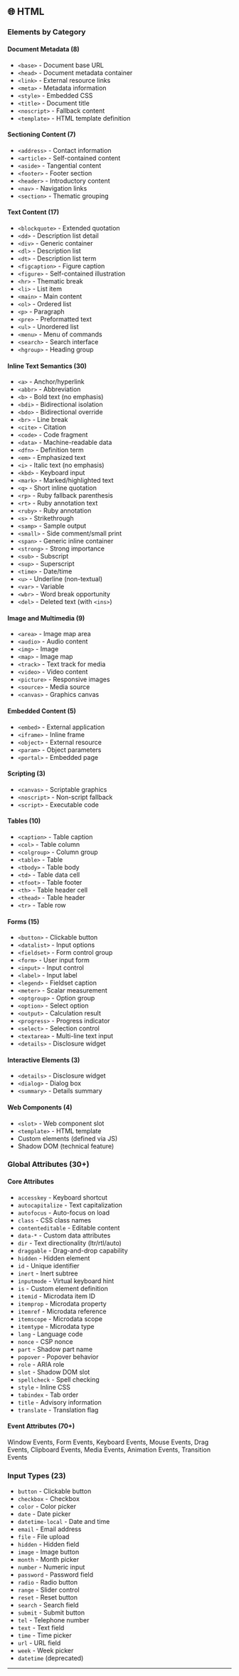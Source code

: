 ## 🌐 HTML

### Elements by Category

#### Document Metadata (8)
- `<base>` - Document base URL
- `<head>` - Document metadata container
- `<link>` - External resource links
- `<meta>` - Metadata information
- `<style>` - Embedded CSS
- `<title>` - Document title
- `<noscript>` - Fallback content
- `<template>` - HTML template definition

#### Sectioning Content (7)
- `<address>` - Contact information
- `<article>` - Self-contained content
- `<aside>` - Tangential content
- `<footer>` - Footer section
- `<header>` - Introductory content
- `<nav>` - Navigation links
- `<section>` - Thematic grouping

#### Text Content (17)
- `<blockquote>` - Extended quotation
- `<dd>` - Description list detail
- `<div>` - Generic container
- `<dl>` - Description list
- `<dt>` - Description list term
- `<figcaption>` - Figure caption
- `<figure>` - Self-contained illustration
- `<hr>` - Thematic break
- `<li>` - List item
- `<main>` - Main content
- `<ol>` - Ordered list
- `<p>` - Paragraph
- `<pre>` - Preformatted text
- `<ul>` - Unordered list
- `<menu>` - Menu of commands
- `<search>` - Search interface
- `<hgroup>` - Heading group

#### Inline Text Semantics (30)
- `<a>` - Anchor/hyperlink
- `<abbr>` - Abbreviation
- `<b>` - Bold text (no emphasis)
- `<bdi>` - Bidirectional isolation
- `<bdo>` - Bidirectional override
- `<br>` - Line break
- `<cite>` - Citation
- `<code>` - Code fragment
- `<data>` - Machine-readable data
- `<dfn>` - Definition term
- `<em>` - Emphasized text
- `<i>` - Italic text (no emphasis)
- `<kbd>` - Keyboard input
- `<mark>` - Marked/highlighted text
- `<q>` - Short inline quotation
- `<rp>` - Ruby fallback parenthesis
- `<rt>` - Ruby annotation text
- `<ruby>` - Ruby annotation
- `<s>` - Strikethrough
- `<samp>` - Sample output
- `<small>` - Side comment/small print
- `<span>` - Generic inline container
- `<strong>` - Strong importance
- `<sub>` - Subscript
- `<sup>` - Superscript
- `<time>` - Date/time
- `<u>` - Underline (non-textual)
- `<var>` - Variable
- `<wbr>` - Word break opportunity
- `<del>` - Deleted text (with `<ins>`)

#### Image and Multimedia (9)
- `<area>` - Image map area
- `<audio>` - Audio content
- `<img>` - Image
- `<map>` - Image map
- `<track>` - Text track for media
- `<video>` - Video content
- `<picture>` - Responsive images
- `<source>` - Media source
- `<canvas>` - Graphics canvas

#### Embedded Content (5)
- `<embed>` - External application
- `<iframe>` - Inline frame
- `<object>` - External resource
- `<param>` - Object parameters
- `<portal>` - Embedded page

#### Scripting (3)
- `<canvas>` - Scriptable graphics
- `<noscript>` - Non-script fallback
- `<script>` - Executable code

#### Tables (10)
- `<caption>` - Table caption
- `<col>` - Table column
- `<colgroup>` - Column group
- `<table>` - Table
- `<tbody>` - Table body
- `<td>` - Table data cell
- `<tfoot>` - Table footer
- `<th>` - Table header cell
- `<thead>` - Table header
- `<tr>` - Table row

#### Forms (15)
- `<button>` - Clickable button
- `<datalist>` - Input options
- `<fieldset>` - Form control group
- `<form>` - User input form
- `<input>` - Input control
- `<label>` - Input label
- `<legend>` - Fieldset caption
- `<meter>` - Scalar measurement
- `<optgroup>` - Option group
- `<option>` - Select option
- `<output>` - Calculation result
- `<progress>` - Progress indicator
- `<select>` - Selection control
- `<textarea>` - Multi-line text input
- `<details>` - Disclosure widget

#### Interactive Elements (3)
- `<details>` - Disclosure widget
- `<dialog>` - Dialog box
- `<summary>` - Details summary

#### Web Components (4)
- `<slot>` - Web component slot
- `<template>` - HTML template
- Custom elements (defined via JS)
- Shadow DOM (technical feature)

### Global Attributes (30+)

#### Core Attributes
- `accesskey` - Keyboard shortcut
- `autocapitalize` - Text capitalization
- `autofocus` - Auto-focus on load
- `class` - CSS class names
- `contenteditable` - Editable content
- `data-*` - Custom data attributes
- `dir` - Text directionality (ltr/rtl/auto)
- `draggable` - Drag-and-drop capability
- `hidden` - Hidden element
- `id` - Unique identifier
- `inert` - Inert subtree
- `inputmode` - Virtual keyboard hint
- `is` - Custom element definition
- `itemid` - Microdata item ID
- `itemprop` - Microdata property
- `itemref` - Microdata reference
- `itemscope` - Microdata scope
- `itemtype` - Microdata type
- `lang` - Language code
- `nonce` - CSP nonce
- `part` - Shadow part name
- `popover` - Popover behavior
- `role` - ARIA role
- `slot` - Shadow DOM slot
- `spellcheck` - Spell checking
- `style` - Inline CSS
- `tabindex` - Tab order
- `title` - Advisory information
- `translate` - Translation flag

#### Event Attributes (70+)
Window Events, Form Events, Keyboard Events, Mouse Events, Drag Events, Clipboard Events, Media Events, Animation Events, Transition Events

### Input Types (23)

- `button` - Clickable button
- `checkbox` - Checkbox
- `color` - Color picker
- `date` - Date picker
- `datetime-local` - Date and time
- `email` - Email address
- `file` - File upload
- `hidden` - Hidden field
- `image` - Image button
- `month` - Month picker
- `number` - Numeric input
- `password` - Password field
- `radio` - Radio button
- `range` - Slider control
- `reset` - Reset button
- `search` - Search field
- `submit` - Submit button
- `tel` - Telephone number
- `text` - Text field
- `time` - Time picker
- `url` - URL field
- `week` - Week picker
- `datetime` (deprecated)

---
